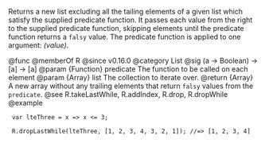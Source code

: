 Returns a new list excluding all the tailing elements of a given list which
satisfy the supplied predicate function. It passes each value from the right
to the supplied predicate function, skipping elements until the predicate
function returns a `falsy` value. The predicate function is applied to one argument:
*(value)*.

@func
@memberOf R
@since v0.16.0
@category List
@sig (a -> Boolean) -> [a] -> [a]
@param {Function} predicate The function to be called on each element
@param {Array} list The collection to iterate over.
@return {Array} A new array without any trailing elements that return `falsy` values from the `predicate`.
@see R.takeLastWhile, R.addIndex, R.drop, R.dropWhile
@example

     var lteThree = x => x <= 3;

     R.dropLastWhile(lteThree, [1, 2, 3, 4, 3, 2, 1]); //=> [1, 2, 3, 4]
